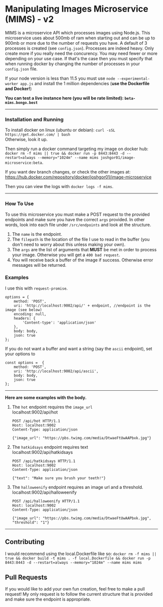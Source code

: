 # Manipulating Images Microservice (MIMS) - v2
MIMS is a microservice API which processes images using Node.js.
This microservice uses about 500mb of ram when starting out and can be up to 900mb or more due to the number of requests you have.
A default of 3 processes is created (see `config.json`). Processes are indeed heavy. Only create more if you really need the concurency. 
You may need fewer or more depending on your use case. If that's the case then you must specify that when running
docker by changing the number of processes in your `config.json` file.

If your node version is less than 11.5 you must use `node --experimental-worker app.js` and install the 1 million dependencies (**use the Dockerfile and Docker!**)

**You can test a live instance here (you will be rate limited): `beta-mims.bongo.best`**

___

### Installation and Running
To install docker on linux (ubuntu or debian): `curl -sSL https://get.docker.com/ | bash` \
Otherwise, look it up.


Then simply run a docker command targeting my image on docker hub:
`docker rm -f mims || true && docker run -p 8443:8443 -d --restart=always --memory="1024m" --name mims joshgor01/image-microservice:beta`.

If you want dev branch changes, or check the other images at: https://hub.docker.com/repository/docker/joshgor01/image-microservice

Then you can view the logs with `docker logs -f mims`.

___

### How To Use
To use this microservice you must make a POST request to the provided endpoints and make sure you have
the correct `args` provided. In other words, look into each file under `/src/endpoints` and look at the structure.

1) The `name` is the endpoint.
2) The `filepath` is the location of the file I use to read in the buffer (you don't need to worry about this unless making your own).
3) The `args` are the list of arguments that **MUST** be met in order to process your image. Otherwise you will get a `400 bad request`.
4) You will receive back a buffer of the image if success. Otherwise error messages will be returned.

### Examples

I use this with `request-promise`.
```$xslt
options = {
    method: 'POST',
    uri: 'http://localhost:9002/api/' + endpoint, //endpoint is the image (see below)
    encoding: null,
    headers: {
        'Content-type': 'application/json'
    },
    body: body,
    json: true
};
```
If you do not want a buffer and want a string (say the `ascii` endpoint), set your options to
```$xslt
const options =  {
    method: 'POST',
    uri: 'http://localhost:9002/api/ascii',
    body: body,
    json: true
};
```
_____
**Here are some examples with the body.**

1) The `hot` endpoint requires the `image_url` \
localhost:9002/api/hot
    ```$xslt
    POST /api/hot HTTP/1.1
    Host: localhost:9002
    Content-Type: application/json
    
    {"image_url": "https://pbs.twimg.com/media/DtwaeFtUwAAPbxk.jpg"}
    ```

2) The `hatkidsays` endpoint requires text \
localhost:9002/api/hatkidsays
    ```$xslt
    POST /api/hatkidsays HTTP/1.1
    Host: localhost:9002
    Content-Type: application/json
    
    {"text": "Make sure you brush your teeth!"}
    ```
3) The `halloweenify` endpoint requires an image url and a threshold. \
localhost:9002/api/halloweenify

    ```$xslt
    POST /api/halloweenify HTTP/1.1
    Host: localhost:9002
    Content-Type: application/json

    {"image_url": "https://pbs.twimg.com/media/DtwaeFtUwAAPbxk.jpg", "threshold": "1"}
    ```

___

## Contributing
I would recommend using the local.Dockerfile like so: `docker rm -f mims || true && docker build -t mims . -f local.Dockerfile && docker run -p 8443:8443 -d --restart=always --memory="1024m" --name mims mims`

## Pull Requests
If you would like to add your own fun creation, feel free to make a pull request!
My only request is to follow the current structure that is provided and make sure the endpoint is appropriate.


